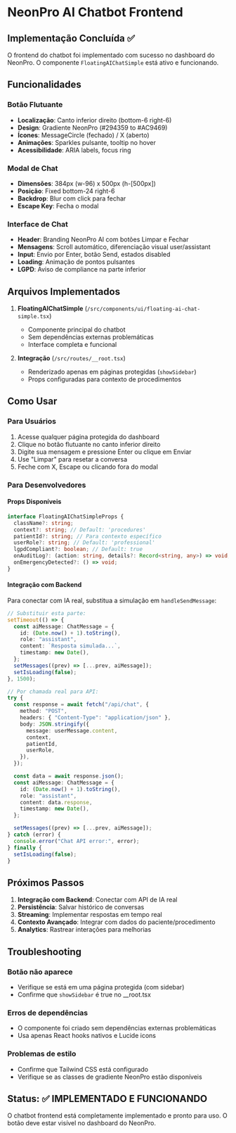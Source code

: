 # NeonPro AI Chatbot Frontend

## Implementação Concluída ✅

O frontend do chatbot foi implementado com sucesso no dashboard do NeonPro. O componente `FloatingAIChatSimple` está ativo e funcionando.

## Funcionalidades

### Botão Flutuante

- **Localização**: Canto inferior direito (bottom-6 right-6)
- **Design**: Gradiente NeonPro (#294359 to #AC9469)
- **Ícones**: MessageCircle (fechado) / X (aberto)
- **Animações**: Sparkles pulsante, tooltip no hover
- **Acessibilidade**: ARIA labels, focus ring

### Modal de Chat

- **Dimensões**: 384px (w-96) x 500px (h-[500px])
- **Posição**: Fixed bottom-24 right-6
- **Backdrop**: Blur com click para fechar
- **Escape Key**: Fecha o modal

### Interface de Chat

- **Header**: Branding NeonPro AI com botões Limpar e Fechar
- **Mensagens**: Scroll automático, diferenciação visual user/assistant
- **Input**: Envio por Enter, botão Send, estados disabled
- **Loading**: Animação de pontos pulsantes
- **LGPD**: Aviso de compliance na parte inferior

## Arquivos Implementados

1. **FloatingAIChatSimple** (`/src/components/ui/floating-ai-chat-simple.tsx`)
   - Componente principal do chatbot
   - Sem dependências externas problemáticas
   - Interface completa e funcional

2. **Integração** (`/src/routes/__root.tsx`)
   - Renderizado apenas em páginas protegidas (`showSidebar`)
   - Props configuradas para contexto de procedimentos

## Como Usar

### Para Usuários

1. Acesse qualquer página protegida do dashboard
2. Clique no botão flutuante no canto inferior direito
3. Digite sua mensagem e pressione Enter ou clique em Enviar
4. Use "Limpar" para resetar a conversa
5. Feche com X, Escape ou clicando fora do modal

### Para Desenvolvedores

#### Props Disponíveis

```typescript
interface FloatingAIChatSimpleProps {
  className?: string;
  context?: string; // Default: 'procedures'
  patientId?: string; // Para contexto específico
  userRole?: string; // Default: 'professional'
  lgpdCompliant?: boolean; // Default: true
  onAuditLog?: (action: string, details?: Record<string, any>) => void;
  onEmergencyDetected?: () => void;
}
```

#### Integração com Backend

Para conectar com IA real, substitua a simulação em `handleSendMessage`:

```typescript
// Substituir esta parte:
setTimeout(() => {
  const aiMessage: ChatMessage = {
    id: (Date.now() + 1).toString(),
    role: "assistant",
    content: `Resposta simulada...`,
    timestamp: new Date(),
  };
  setMessages((prev) => [...prev, aiMessage]);
  setIsLoading(false);
}, 1500);

// Por chamada real para API:
try {
  const response = await fetch("/api/chat", {
    method: "POST",
    headers: { "Content-Type": "application/json" },
    body: JSON.stringify({
      message: userMessage.content,
      context,
      patientId,
      userRole,
    }),
  });

  const data = await response.json();
  const aiMessage: ChatMessage = {
    id: (Date.now() + 1).toString(),
    role: "assistant",
    content: data.response,
    timestamp: new Date(),
  };

  setMessages((prev) => [...prev, aiMessage]);
} catch (error) {
  console.error("Chat API error:", error);
} finally {
  setIsLoading(false);
}
```

## Próximos Passos

1. **Integração com Backend**: Conectar com API de IA real
2. **Persistência**: Salvar histórico de conversas
3. **Streaming**: Implementar respostas em tempo real
4. **Contexto Avançado**: Integrar com dados do paciente/procedimento
5. **Analytics**: Rastrear interações para melhorias

## Troubleshooting

### Botão não aparece

- Verifique se está em uma página protegida (com sidebar)
- Confirme que `showSidebar` é true no \_\_root.tsx

### Erros de dependências

- O componente foi criado sem dependências externas problemáticas
- Usa apenas React hooks nativos e Lucide icons

### Problemas de estilo

- Confirme que Tailwind CSS está configurado
- Verifique se as classes de gradiente NeonPro estão disponíveis

## Status: ✅ IMPLEMENTADO E FUNCIONANDO

O chatbot frontend está completamente implementado e pronto para uso. O botão deve estar visível no dashboard do NeonPro.
